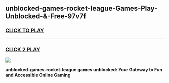 
## unblocked-games-rocket-league-Games-Play-Unblocked-&-Free-97v7f
<h3>
<a href="https://premium76.site?title=unblocked-games-rocket-league&ref=24A">CLICK TO PLAY</a></h3>
<hr>

<h3>
<a href="https://premium76.site?title=unblocked-games-rocket-league&ref=24A">CLICK 2 PLAY</a>
  
</h3>

<a href="https://premium76.site?title=unblocked-games-rocket-league&ref=24A"><img src="https://clearcache.store/games.png"></a>


**unblocked-games-rocket-league games unblocked: Your Gateway to Fun and Accessible Online Gaming**
